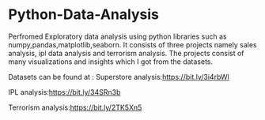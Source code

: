 # Python-Data-Analysis
Perfromed Exploratory data analysis using python libraries such as numpy,pandas,matplotlib,seaborn.
It consists of three projects namely sales analysis, ipl data analysis and terrorism analysis.
The projects consist of many visualizations and insights which I got from the datasets. 

Datasets can be found at :
Superstore analysis:https://bit.ly/3i4rbWl

IPL analysis:https://bit.ly/34SRn3b

Terrorism analysis:https://bit.ly/2TK5Xn5
